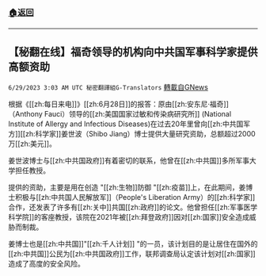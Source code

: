 ###  [:house:返回](README.md)
---


## 【秘翻在线】福奇领导的机构向中共国军事科学家提供高额资助
`6/29/2023 3:03 AM UTC 秘密翻譯組G-Translators` [轉載自GNews](https://gnews.org/articles/1421876)

         

根据《[[zh:每日来电]]》[[zh:6月28日]]的报答：原由[[zh:安东尼·福奇]]（Anthony Fauci）领导的[[zh:美国国家过敏和传染病研究所]] (National Institute of Allergy and Infectious Diseases)在过去20年里曾向[[zh:中共国军方]][[zh:科学家]]姜世波（Shibo Jiang）博士提供大量研究资助，总额超过2000万[[zh:美元]]。

姜世波博士与[[zh:中共国政府]]有着密切的联系，他曾在[[zh:中共国]]多所军事大学担任教授。

提供的资助，主要是用在创造 "[[zh:生物]]防御 "[[zh:疫苗]]上，在此期间，姜博士积极与[[zh:中共国人民解放军]]（People's Liberation Army）的[[zh:科学家]]合作，还发表了许多有[[zh:关中]]共国[[zh:政府]]的论文。他曾担任[[zh:军事医学科学院]]的客座教授，该院在2021年被[[zh:拜登政府]]因对[[zh:国家]]安全造成威胁而制裁。

姜博士也是[[zh:中共国]]"[[zh:千人计划]] "的一员，该计划目的是让居住在国外的[[zh:中共国]]公民为[[zh:中共国政府]]工作，联邦调查局认定该计划对[[zh:国家]]造成了高度的安全风险。
